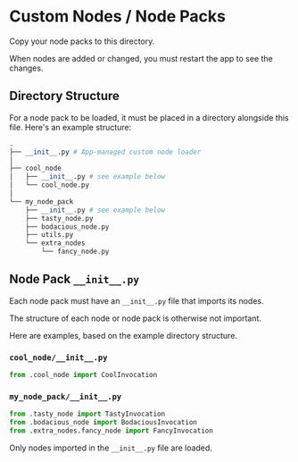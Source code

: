 # Custom Nodes / Node Packs

Copy your node packs to this directory.

When nodes are added or changed, you must restart the app to see the changes.

## Directory Structure

For a node pack to be loaded, it must be placed in a directory alongside this
file. Here's an example structure:

```py
.
├── __init__.py # App-managed custom node loader
│
├── cool_node
│   ├── __init__.py # see example below
│   └── cool_node.py
│
└── my_node_pack
    ├── __init__.py # see example below
    ├── tasty_node.py
    ├── bodacious_node.py
    ├── utils.py
    └── extra_nodes
        └── fancy_node.py
```

## Node Pack `__init__.py`

Each node pack must have an `__init__.py` file that imports its nodes.

The structure of each node or node pack is otherwise not important.

Here are examples, based on the example directory structure.

### `cool_node/__init__.py`

```py
from .cool_node import CoolInvocation
```

### `my_node_pack/__init__.py`

```py
from .tasty_node import TastyInvocation
from .bodacious_node import BodaciousInvocation
from .extra_nodes.fancy_node import FancyInvocation
```

Only nodes imported in the `__init__.py` file are loaded.
